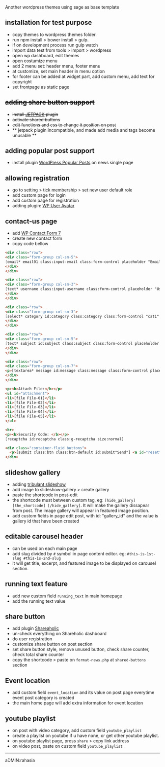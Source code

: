 Another wordpress themes using sage as base template

## installation for test purpose
* copy themes to wordpress themes folder.
* run npm install > bower install > gulp.
* if on development process run gulp watch
* import data test from tools > import > wordpress
* open wp dashboard, edit themes
* open costumize menu
* add 2 menu set: header menu, footer menu
* at customize, set main header in menu option
* for footer can be added at widget part, add custom menu, add text for copyright
* set frontpage as static page


## <del>adding share button support
* <del>install [JETPACK](https://jetpack.me/) plugin</del>
* <del> activate shared buttons </del>
* <del> edit functions and css to change it position on post </del>
* ** jetpack plugin incompatible, and made add media and tags become unusable  **

## adding popular post support
* install plugin [WordPress Popular Posts](https://wordpress.org/plugins/wordpress-popular-posts/) on news single page

## allowing registration
* go to setting > tick membership > set new user default role
* add custom page for login
* add custom page for registration
* adding plugin: [WP User Avatar](https://wordpress.org/support/plugin/wp-user-avatar)

## contact-us page
* add [WP Contact Form 7](http://contactform7.com)
* create new contact form
* copy code bellow

```html
<div class="row">
<div class="form-group col-sm-5">
[email* email01 class:input-email class:form-control placeholder "Email"]
</div>
</div>

<div class="row">
<div class="form-group col-sm-3">
[text* username class:input-username class:form-control placeholder "Username"]
</div>
</div>

<div class="row">
<div class="form-group col-sm-3">
[select* category id:category class:category class:form-control "cat1" "cat2" "cat3" "cat4"]
</div>
</div>

<div class="row">
<div class="form-group col-sm-5">
[text* subject id:subject class:subject class:form-control placeholder "Subject"]
</div>
</div>

<div class="row">
<div class="form-group col-sm-7">
<p>[textarea* message id:message class:message class:form-control placeholder "Message"]</p>
</div>
</div>

<p><b>Attach File:</b></p>
<ul id="attachment">
<li>[file File-01]</li>
<li>[file File-02]</li>
<li>[file File-03]</li>
<li>[file File-04]</li>
<li>[file File-05]</li>
</ul>

<br>
<p><b>Security Code: </b></p>
[recaptcha id:recaptcha class:g-recaptcha size:normal]

<div class="container-fluid buttons">   
  <p>[submit class:btn class:btn-default id:submit"Send"] <a id="reset" class="btn btn-default" href="#">Reset</a></p>
</div>
```

## slideshow gallery
* adding [tribulant slideshow](https://wordpress.org/plugins/slideshow-gallery)
* add image to slideshow-gallery > create gallery
* paste the shortcode in post-edit
* the shortcode must between custom tag, eg: `[hide_gallery] [the_shortcode] [/hide_gallery]`. It will make the gallery dissapear from post. The image gallery will appear in featured image position.
* add custom fields in page edit post, with id: "gallery_id" and the value is gallery id that have been created

## editable carousel header
* can be used on each main page
* add slug divided by ``#`` symbol in page content editor. eg:
``#this-is-1st-slug
#this-is-2nd-slug``
* it will get title, excerpt, and featured image to be displayed on carousel section.

## running text feature
* add new custom field ``running_text`` in main homepage
* add the running text value

## share button
* add plugin [Shareaholic](https://wordpress.org/plugins/shareaholic/)
* un-check everything on Shareholic dashboard
* do user registration
* customize share button on post section
* set share button style, remove unused button, check share counter, check total share counter
* copy the shortcode > paste on ``format-news.php`` at ``shared-buttons`` section

## Event location
* add custom field ``event_location`` and its value on post page everytime event post category is created
* the main home page will add extra information for event location

## youtube playlist
* on post with video category, add custom field ``youtube_playlist``
* create a playlist on youtube if u have none, or get other youtube playlist.
* on youtube playlist page, press ``share`` > copy link address
* on video post, paste on custom field ``youtube_playlist``

--------
aDMIN:rahasia
